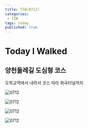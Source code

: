 ```yaml
---
title: TIW(0712)
categories:
 - TIW
tags: today
published: true
---
```

 Today I Walked
 =====

 ## 양천둘레길 도심형 코스

오목교역에서 내려서 코스 따라 화곡터널까지

![0712](/imges/0711/07121178.jpg)  

![0712](/imges/0711/07121182.jpg)  

![0712](/imges/0711/07121183.jpg)  

![0712](/imges/0712/07121184.jpg)  